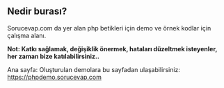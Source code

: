 ## Nedir burası?

Sorucevap.com da yer alan php betikleri için demo ve örnek kodlar için çalışma alanı.

**Not: Katkı sağlamak, değişiklik önermek, hataları düzeltmek isteyenler, her zaman bize katılabilirsiniz..**

Ana sayfa: Oluşturulan demolara bu sayfadan ulaşabilirsiniz: https://phpdemo.sorucevap.com
